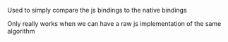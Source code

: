 Used to simply compare the js bindings to the native bindings

Only really works when we can have a raw js implementation of the same algorithm
